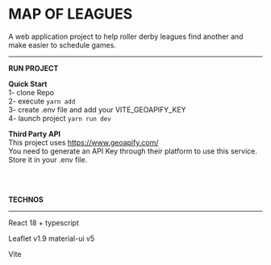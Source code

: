 # MAP OF LEAGUES

A web application project to help roller derby leagues find another and make easier to schedule games.

---

**RUN PROJECT**

**Quick Start**  
1- clone Repo  
2- execute `yarn add`  
3- create .env file and add your VITE_GEOAPIFY_KEY  
4- launch project `yarn run dev`

**Third Party API**  
This project uses https://www.geoapify.com/  
You need to generate an API Key through their platform to use this service.  
Store it in your .env file.

<br/>
<br/>

**TECHNOS**

---

React 18 + typescript

Leaflet v1.9
material-ui v5

Vite
